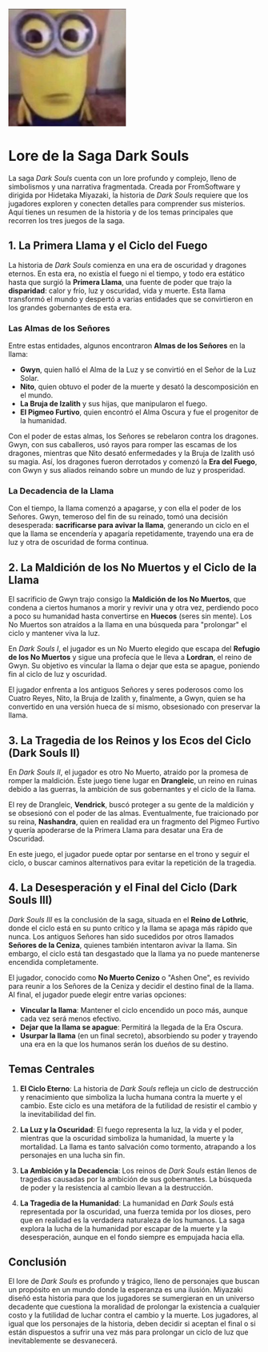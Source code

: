 ![Imagen](images/1bbfc9812c07d1c2576524544e05ec9e.jpg)
# Lore de la Saga Dark Souls

La saga *Dark Souls* cuenta con un lore profundo y complejo, lleno de simbolismos y una narrativa fragmentada. Creada por FromSoftware y dirigida por Hidetaka Miyazaki, la historia de *Dark Souls* requiere que los jugadores exploren y conecten detalles para comprender sus misterios. Aquí tienes un resumen de la historia y de los temas principales que recorren los tres juegos de la saga.

## 1. La Primera Llama y el Ciclo del Fuego

La historia de *Dark Souls* comienza en una era de oscuridad y dragones eternos. En esta era, no existía el fuego ni el tiempo, y todo era estático hasta que surgió la **Primera Llama**, una fuente de poder que trajo la **disparidad**: calor y frío, luz y oscuridad, vida y muerte. Esta llama transformó el mundo y despertó a varias entidades que se convirtieron en los grandes gobernantes de esta era.

### Las Almas de los Señores

Entre estas entidades, algunos encontraron **Almas de los Señores** en la llama:

- **Gwyn**, quien halló el Alma de la Luz y se convirtió en el Señor de la Luz Solar.
- **Nito**, quien obtuvo el poder de la muerte y desató la descomposición en el mundo.
- **La Bruja de Izalith** y sus hijas, que manipularon el fuego.
- **El Pigmeo Furtivo**, quien encontró el Alma Oscura y fue el progenitor de la humanidad.

Con el poder de estas almas, los Señores se rebelaron contra los dragones. Gwyn, con sus caballeros, usó rayos para romper las escamas de los dragones, mientras que Nito desató enfermedades y la Bruja de Izalith usó su magia. Así, los dragones fueron derrotados y comenzó la **Era del Fuego**, con Gwyn y sus aliados reinando sobre un mundo de luz y prosperidad.

### La Decadencia de la Llama

Con el tiempo, la llama comenzó a apagarse, y con ella el poder de los Señores. Gwyn, temeroso del fin de su reinado, tomó una decisión desesperada: **sacrificarse para avivar la llama**, generando un ciclo en el que la llama se encendería y apagaría repetidamente, trayendo una era de luz y otra de oscuridad de forma continua.

## 2. La Maldición de los No Muertos y el Ciclo de la Llama

El sacrificio de Gwyn trajo consigo la **Maldición de los No Muertos**, que condena a ciertos humanos a morir y revivir una y otra vez, perdiendo poco a poco su humanidad hasta convertirse en **Huecos** (seres sin mente). Los No Muertos son atraídos a la llama en una búsqueda para "prolongar" el ciclo y mantener viva la luz.

En *Dark Souls I*, el jugador es un No Muerto elegido que escapa del **Refugio de los No Muertos** y sigue una profecía que le lleva a **Lordran**, el reino de Gwyn. Su objetivo es vincular la llama o dejar que esta se apague, poniendo fin al ciclo de luz y oscuridad.

El jugador enfrenta a los antiguos Señores y seres poderosos como los Cuatro Reyes, Nito, la Bruja de Izalith y, finalmente, a Gwyn, quien se ha convertido en una versión hueca de sí mismo, obsesionado con preservar la llama.

## 3. La Tragedia de los Reinos y los Ecos del Ciclo (Dark Souls II)

En *Dark Souls II*, el jugador es otro No Muerto, atraído por la promesa de romper la maldición. Este juego tiene lugar en **Drangleic**, un reino en ruinas debido a las guerras, la ambición de sus gobernantes y el ciclo de la llama.

El rey de Drangleic, **Vendrick**, buscó proteger a su gente de la maldición y se obsesionó con el poder de las almas. Eventualmente, fue traicionado por su reina, **Nashandra**, quien en realidad era un fragmento del Pigmeo Furtivo y quería apoderarse de la Primera Llama para desatar una Era de Oscuridad.

En este juego, el jugador puede optar por sentarse en el trono y seguir el ciclo, o buscar caminos alternativos para evitar la repetición de la tragedia.

## 4. La Desesperación y el Final del Ciclo (Dark Souls III)

*Dark Souls III* es la conclusión de la saga, situada en el **Reino de Lothric**, donde el ciclo está en su punto crítico y la llama se apaga más rápido que nunca. Los antiguos Señores han sido sucedidos por otros llamados **Señores de la Ceniza**, quienes también intentaron avivar la llama. Sin embargo, el ciclo está tan desgastado que la llama ya no puede mantenerse encendida completamente.

El jugador, conocido como **No Muerto Cenizo** o "Ashen One", es revivido para reunir a los Señores de la Ceniza y decidir el destino final de la llama. Al final, el jugador puede elegir entre varias opciones:

- **Vincular la llama**: Mantener el ciclo encendido un poco más, aunque cada vez será menos efectivo.
- **Dejar que la llama se apague**: Permitirá la llegada de la Era Oscura.
- **Usurpar la llama** (en un final secreto), absorbiendo su poder y trayendo una era en la que los humanos serán los dueños de su destino.

## Temas Centrales

1. **El Ciclo Eterno**: La historia de *Dark Souls* refleja un ciclo de destrucción y renacimiento que simboliza la lucha humana contra la muerte y el cambio. Este ciclo es una metáfora de la futilidad de resistir el cambio y la inevitabilidad del fin.

2. **La Luz y la Oscuridad**: El fuego representa la luz, la vida y el poder, mientras que la oscuridad simboliza la humanidad, la muerte y la mortalidad. La llama es tanto salvación como tormento, atrapando a los personajes en una lucha sin fin.

3. **La Ambición y la Decadencia**: Los reinos de *Dark Souls* están llenos de tragedias causadas por la ambición de sus gobernantes. La búsqueda de poder y la resistencia al cambio llevan a la destrucción.

4. **La Tragedia de la Humanidad**: La humanidad en *Dark Souls* está representada por la oscuridad, una fuerza temida por los dioses, pero que en realidad es la verdadera naturaleza de los humanos. La saga explora la lucha de la humanidad por escapar de la muerte y la desesperación, aunque en el fondo siempre es empujada hacia ella.

## Conclusión

El lore de *Dark Souls* es profundo y trágico, lleno de personajes que buscan un propósito en un mundo donde la esperanza es una ilusión. Miyazaki diseñó esta historia para que los jugadores se sumergieran en un universo decadente que cuestiona la moralidad de prolongar la existencia a cualquier costo y la futilidad de luchar contra el cambio y la muerte. Los jugadores, al igual que los personajes de la historia, deben decidir si aceptan el final o si están dispuestos a sufrir una vez más para prolongar un ciclo de luz que inevitablemente se desvanecerá.
